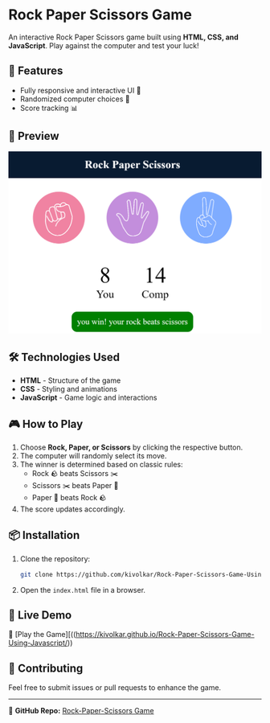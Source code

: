 # Rock Paper Scissors Game

An interactive Rock Paper Scissors game built using **HTML, CSS, and JavaScript**. Play against the computer and test your luck!

## 🚀 Features
- Fully responsive and interactive UI 🎨
- Randomized computer choices 🤖
- Score tracking 📊

## 📸 Preview
![Game Preview](Images/rock-paper-scissor.png)

## 🛠️ Technologies Used
- **HTML** - Structure of the game
- **CSS** - Styling and animations
- **JavaScript** - Game logic and interactions

## 🎮 How to Play
1. Choose **Rock, Paper, or Scissors** by clicking the respective button.
2. The computer will randomly select its move.
3. The winner is determined based on classic rules:
   - Rock 🪨 beats Scissors ✂️
   - Scissors ✂️ beats Paper 📄
   - Paper 📄 beats Rock 🪨
4. The score updates accordingly.

## 📦 Installation
1. Clone the repository:
   ```sh
   git clone https://github.com/kivolkar/Rock-Paper-Scissors-Game-Using-Javascript.git
   ```
2. Open the `index.html` file in a browser.

## 🌟 Live Demo
🔗 [Play the Game][((https://kivolkar.github.io/Rock-Paper-Scissors-Game-Using-Javascript/)) 

## 🤝 Contributing
Feel free to submit issues or pull requests to enhance the game.

---
🔗 **GitHub Repo:** [Rock-Paper-Scissors Game](https://github.com/kivolkar/Rock-Paper-Scissors-Game-Using-Javascript)
